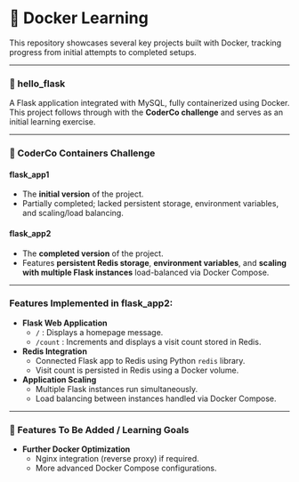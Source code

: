 # 🐳 Docker Learning

This repository showcases several key projects built with Docker, tracking progress from initial attempts to completed setups.

---

### 🧩 hello_flask
A Flask application integrated with MySQL, fully containerized using Docker.  
This project follows through with the **CoderCo challenge** and serves as an initial learning exercise.

---

### 🚀 CoderCo Containers Challenge

#### flask_app1
- The **initial version** of the project.  
- Partially completed; lacked persistent storage, environment variables, and scaling/load balancing.  

#### flask_app2
- The **completed version** of the project.  
- Features **persistent Redis storage**, **environment variables**, and **scaling with multiple Flask instances** load-balanced via Docker Compose.  

---

### Features Implemented in flask_app2:
- **Flask Web Application**
  - `/` : Displays a homepage message.
  - `/count` : Increments and displays a visit count stored in Redis.
- **Redis Integration**
  - Connected Flask app to Redis using Python `redis` library.
  - Visit count is persisted in Redis using a Docker volume.
- **Application Scaling**
  - Multiple Flask instances run simultaneously.
  - Load balancing between instances handled via Docker Compose.

---

### 🚧 Features To Be Added / Learning Goals
- **Further Docker Optimization**
  - Nginx integration (reverse proxy) if required.
  - More advanced Docker Compose configurations.
